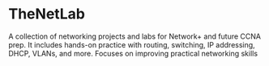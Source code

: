 # TheNetLab
A collection of networking projects and labs for Network+ and future CCNA prep. It includes hands-on practice with routing, switching, IP addressing, DHCP, VLANs, and more. Focuses on improving practical networking skills
